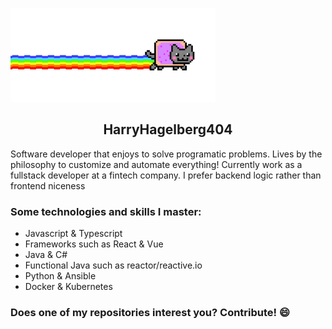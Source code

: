 <p>
  <img alt="Nyan cat gif" src="./404_cat.gif" height="150px"/>
</p>

<h2 align="center" marginTop="-20px">HarryHagelberg404</h2>

<p>
  Software developer that enjoys to solve programatic problems. Lives by the philosophy to customize and automate everything! Currently work as a fullstack developer at a fintech company. I prefer backend logic rather than frontend niceness
</p>

<h3>Some technologies and skills I master:</h3>
<ul>
<li>Javascript & Typescript</li>
<li>Frameworks such as React & Vue</li>
<li>Java & C#</li>
<li>Functional Java such as reactor/reactive.io</li>
<li>Python & Ansible</li>
<li>Docker & Kubernetes</li>
</ul>

<h3>Does one of my repositories interest you? Contribute! 😄</h3>